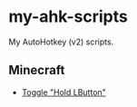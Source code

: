 # my-ahk-scripts

My AutoHotkey (v2) scripts.

## Minecraft

- [Toggle "Hold LButton"](./minecraft/mc-toggle-lbutton-hold.ahk)
